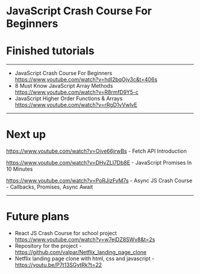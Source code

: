 # JavaScript Crash Course For Beginners

# Finished tutorials

---

- JavaScript Crash Course For Beginners https://www.youtube.com/watch?v=hdI2bqOjy3c&t=406s
- 8 Must Know JavaScript Array Methods https://www.youtube.com/watch?v=R8rmfD9Y5-c
- JavaScript Higher Order Functions & Arrays https://www.youtube.com/watch?v=rRgD1yVwIvE

---

# Next up

https://www.youtube.com/watch?v=Oive66jrwBs - Fetch API Introduction

https://www.youtube.com/watch?v=DHvZLI7Db8E - JavaScript Promises In 10 Minutes

https://www.youtube.com/watch?v=PoRJizFvM7s - Async JS Crash Course - Callbacks, Promises, Async Await

---

# Future plans

- React JS Crash Course for school project https://www.youtube.com/watch?v=w7ejDZ8SWv8&t=2s
- Repository for the project - https://github.com/valpar/Netflix_landing_page_clone
- Netflix landing page clone with html, css and javascript - https://youtu.be/P7t13SGytRk?t=22
